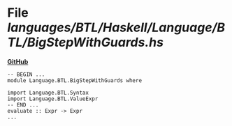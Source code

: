 # File _languages/BTL/Haskell/Language/BTL/BigStepWithGuards.hs_
**[GitHub](https://github.com/softlang/yas/blob/master/languages/BTL/Haskell/Language/BTL/BigStepWithGuards.hs)**
```
-- BEGIN ...
module Language.BTL.BigStepWithGuards where

import Language.BTL.Syntax
import Language.BTL.ValueExpr
-- END ...
evaluate :: Expr -> Expr
...
```
